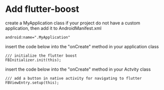 
# Add flutter-boost

create a MyApplication class if your project do not have a custom application, then add it to AndroidManifest.xml
```
android:name=".MyApplication"
```

insert the code below into the "onCreate" method in your application class
```
/// initialize the flutter boost
FBInitializer.init(this);
```

insert the code below into the "onCreate" method in your Actvity class
```
/// add a button in native activity for navigating to flutter
FBViewEntry.setup(this);
```